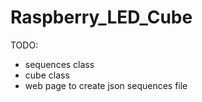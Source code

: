 # Raspberry_LED_Cube

TODO: 
- sequences class
- cube class
- web page to create json sequences file
